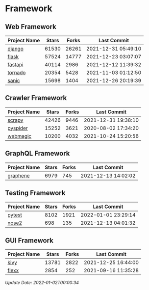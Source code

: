 # Framework

## Web Framework
| Project Name | Stars | Forks | Last Commit |
| ------------ | ----- | ----- | ----------- |
| [django](https://github.com/django/django) | 61530 | 26261 | 2021-12-31 05:49:10 |
| [flask](https://github.com/pallets/flask) | 57524 | 14777 | 2021-12-23 03:07:07 |
| [fastapi](https://github.com/tiangolo/fastapi) | 40114 | 2986 | 2021-12-12 11:39:32 |
| [tornado](https://github.com/tornadoweb/tornado) | 20354 | 5428 | 2021-11-03 01:12:50 |
| [sanic](https://github.com/sanic-org/sanic) | 15698 | 1404 | 2021-12-26 20:19:39 |

## Crawler Framework
| Project Name | Stars | Forks | Last Commit |
| ------------ | ----- | ----- | ----------- |
| [scrapy](https://github.com/scrapy/scrapy) | 42426 | 9446 | 2021-12-31 19:38:10 |
| [pyspider](https://github.com/binux/pyspider) | 15252 | 3621 | 2020-08-02 17:34:20 |
| [webmagic](https://github.com/code4craft/webmagic) | 10200 | 4032 | 2021-10-24 15:20:56 |

## GraphQL Framework
| Project Name | Stars | Forks | Last Commit |
| ------------ | ----- | ----- | ----------- |
| [graphene](https://github.com/graphql-python/graphene) | 6979 | 745 | 2021-12-13 14:02:02 |

## Testing Framework
| Project Name | Stars | Forks | Last Commit |
| ------------ | ----- | ----- | ----------- |
| [pytest](https://github.com/pytest-dev/pytest) | 8102 | 1921 | 2022-01-01 23:29:14 |
| [nose2](https://github.com/nose-devs/nose2) | 698 | 135 | 2021-12-13 04:01:32 |

## GUI Framework
| Project Name | Stars | Forks | Last Commit |
| ------------ | ----- | ----- | ----------- |
| [kivy](https://github.com/kivy/kivy) | 13781 | 2822 | 2021-12-25 16:44:00 |
| [flexx](https://github.com/flexxui/flexx) | 2854 | 252 | 2021-09-16 11:35:28 |

*Update Date: 2022-01-02T00:00:34*